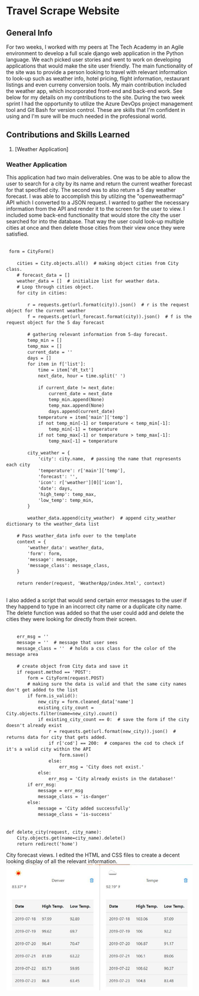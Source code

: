 # Travel Scrape Website

## General Info
For two weeks, I worked with my peers at The Tech Academy in an Agile environment to develop a full scale django web application in the Python language. We each picked user stories and went to work on developing applications that would make the site user friendly. The main functionality of the site was to provide a person looking to travel with relevant information to look-up such as weather info, hotel pricing, flight information, restaurant listings and even curreny conversion tools. My main contribution included the weather app, which incorporated front-end and back-end work. See below for my details on my contributions to the site. During the two week sprint I had the opportunity to utilize the Azure DevOps project management tool and Git Bash for version control. These are skills that I'm confident in using and I'm sure will be much needed in the professional world. 

## Contributions and Skills Learned
1. [Weather Application]

### Weather Application
This application had two main deliverables. One was to be able to allow the user to search for a city by its name and return the current weather forecast for that specified city. The second was to also return a 5 day weather forecast. I was able to accomplish this by utilzing the "openweathermap" API which I converted to a JSON request. I wanted to gather the necessary information from the API and render it to the screen for the user to view. I included some back-end functionality that would store the city the user searched for into the database. That way the user could look-up multiple cities at once and then delete those cities from their view once they were satisfied. 
```

 form = CityForm()

    cities = City.objects.all()  # making object cities from City class.
    # forecast_data = []
    weather_data = []  # initialize list for weather data.
    # Loop through cities object.
    for city in cities:

        r = requests.get(url.format(city)).json()  # r is the request object for the current weather
        f = requests.get(url_forecast.format(city)).json()  # f is the request object for the 5 day forecast

        # gathering relevant information from 5-day forecast.
        temp_min = []
        temp_max = []
        current_date = ''
        days = []
        for item in f['list']:
            time = item['dt_txt']
            next_date, hour = time.split(' ')

            if current_date != next_date:
                current_date = next_date
                temp_min.append(None)
                temp_max.append(None)
                days.append(current_date)
            temperature = item['main']['temp']
            if not temp_min[-1] or temperature < temp_min[-1]:
                temp_min[-1] = temperature
            if not temp_max[-1] or temperature > temp_max[-1]:
                temp_max[-1] = temperature

        city_weather = {
            'city': city.name,  # passing the name that represents each city
            'temperature': r['main']['temp'],
            'forecast': '',
            'icon': r['weather'][0]['icon'],
            'date': days,
            'high_temp': temp_max,
            'low_temp': temp_min,
        }

        weather_data.append(city_weather)  # append city_weather dictionary to the weather_data list

    # Pass weather_data info over to the template
    context = {
        'weather_data': weather_data,
        'form': form,
        'message': message,
        'message_class': message_class,
    }

    return render(request, 'WeatherApp/index.html', context)
    
```

I also added a script that would send certain error messages to the user if they happend to type in an incorrect city name or a duplicate city name. The delete function was added so that the user could add and delete the cities they were looking for directly from their screen. 
```

    err_msg = ''
    message = ''  # message that user sees
    message_class = ''  # holds a css class for the color of the message area

    # create object from City data and save it
    if request.method == 'POST':
        form = CityForm(request.POST)
        # making sure the data is valid and that the same city names don't get added to the list
        if form.is_valid():
            new_city = form.cleaned_data['name']
            existing_city_count = City.objects.filter(name=new_city).count()
            if existing_city_count == 0:  # save the form if the city doesn't already exist
                r = requests.get(url.format(new_city)).json()  # returns data for city that gets added.
                if r['cod'] == 200:  # compares the cod to check if it's a valid city within the API
                    form.save()
                else:
                    err_msg = 'City does not exist.'
            else:
                err_msg = 'City already exists in the database!'
        if err_msg:
            message = err_msg
            message_class = 'is-danger'
        else:
            message = 'City added successfully'
            message_class = 'is-success'


def delete_city(request, city_name):
    City.objects.get(name=city_name).delete()
    return redirect('home')

```
City forecast views. I edited the HTML and CSS files to create a decent looking display of all the relevant information.
![WeatherApp](weather_widgets.JPG)
